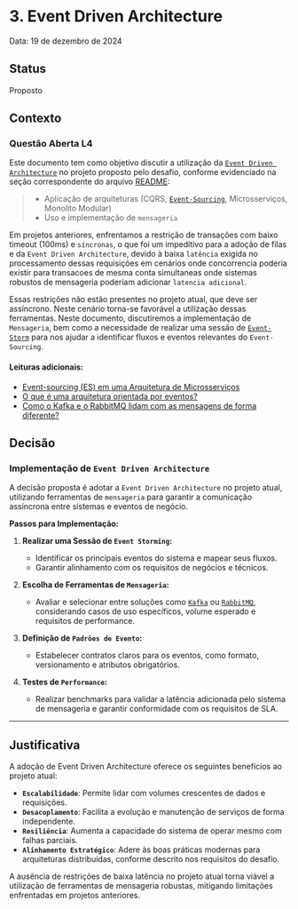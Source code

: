# 3. Event Driven Architecture

Data: 19 de dezembro de 2024

## Status

Proposto

## Contexto

### Questão Aberta L4


Este documento tem como objetivo discutir a utilização da [`Event Driven Architecture`](https://en.wikipedia.org/wiki/Event-driven_architecture) no projeto proposto pelo desafio, conforme evidenciado na seção correspondente do arquivo [README](./../../../README.md):

> - Aplicação de arquiteturas (CQRS, [`Event-Sourcing`](https://martinfowler.com/eaaDev/EventSourcing.html), Microsserviços, Monolito Modular)  
> - Uso e implementação de `mensageria`  

Em projetos anteriores, enfrentamos a restrição de transações com baixo timeout (100ms) e `síncronas`, o que foi um impeditivo para a adoção de filas e da `Event Driven Architecture`, devido à baixa `latência` exigida no processamento dessas requisições em cenários onde concorrencia poderia existir para transacoes de mesma conta simultaneas onde sistemas robustos de mensageria poderiam adicionar `latencia adicional`.

Essas restrições não estão presentes no projeto atual, que deve ser assíncrono. Neste cenário torna-se favorável a utilização dessas ferramentas. Neste documento, discutiremos a implementação de `Mensageria`, bem como a necessidade de realizar uma sessão de [`Event-Storm`](https://en.wikipedia.org/wiki/Event_storming)  para nos ajudar a identificar fluxos e eventos relevantes do `Event-Sourcing`.

#### Leituras adicionais:
- [Event-sourcing (ES) em uma Arquitetura de Microsserviços](https://medium.com/@marcelomg21/event-sourcing-es-em-uma-arquitetura-de-microsservi%C3%A7os-852f6ce04595)
- [O que é uma arquitetura orientada por eventos?](https://aws.amazon.com/pt/event-driven-architecture/)
- [Como o Kafka e o RabbitMQ lidam com as mensagens de forma diferente?](https://aws.amazon.com/pt/compare/the-difference-between-rabbitmq-and-kafka/)

## Decisão

### Implementação de `Event Driven Architecture`

A decisão proposta é adotar a `Event Driven Architecture` no projeto atual, utilizando ferramentas de `mensageria` para garantir a comunicação assíncrona entre sistemas e eventos de negócio. 

**Passos para Implementação:**
1. **Realizar uma Sessão de `Event Storming`:**
   - Identificar os principais eventos do sistema e mapear seus fluxos.
   - Garantir alinhamento com os requisitos de negócios e técnicos.

2. **Escolha de Ferramentas de `Mensageria`:**
   - Avaliar e selecionar entre soluções como [`Kafka`](https://kafka.apache.org/) ou [`RabbitMQ`](https://www.rabbitmq.com/), considerando casos de uso específicos, volume esperado e requisitos de performance.

3. **Definição de `Padrões de Evento`:**
   - Estabelecer contratos claros para os eventos, como formato, versionamento e atributos obrigatórios.

4. **Testes de `Performance`:**
   - Realizar benchmarks para validar a latência adicionada pelo sistema de mensageria e garantir conformidade com os requisitos de SLA.

---

## Justificativa

A adoção de Event Driven Architecture oferece os seguintes benefícios ao projeto atual:
- **`Escalabilidade`**: Permite lidar com volumes crescentes de dados e requisições.
- **`Desacoplamento`**: Facilita a evolução e manutenção de serviços de forma independente.
- **`Resiliência`**: Aumenta a capacidade do sistema de operar mesmo com falhas parciais.
- **`Alinhamento Estratégico`**: Adere às boas práticas modernas para arquiteturas distribuídas, conforme descrito nos requisitos do desafio.

A ausência de restrições de baixa latência no projeto atual torna viável a utilização de ferramentas de mensageria robustas, mitigando limitações enfrentadas em projetos anteriores.

